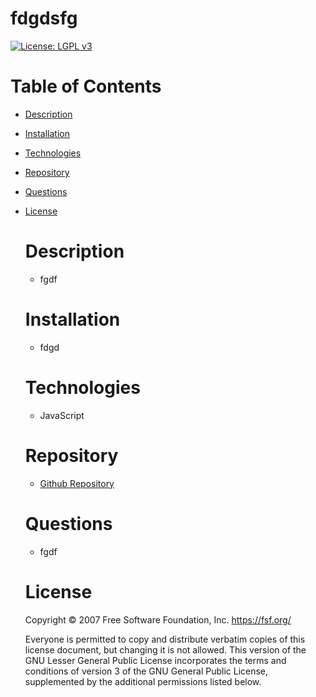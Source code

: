 
  # fdgdsfg
[![License: LGPL v3](https://img.shields.io/badge/License-LGPL_v3-blue.svg)](https://www.gnu.org/licenses/lgpl-3.0)

# Table of Contents

- [Description](#description)
- [Installation](#installation)
- [Technologies](#technologies)
- [Repository](#repository)
- [Questions](#questions)
- [License](#license)

  # Description
  - fgdf

  # Installation
  - fdgd

  # Technologies
  - JavaScript


  # Repository
  - <a href="https://github.com/fdgd">Github Repository</a>

  # Questions
  - fgdf

  # License
  Copyright © 2007 Free Software Foundation, Inc. <https://fsf.org/> 
    
    Everyone is permitted to copy and distribute verbatim copies of this license document, but changing it is not allowed. This version of the GNU Lesser General Public License incorporates the terms and conditions of version 3 of the GNU General Public License, supplemented by the additional permissions listed below.
  
